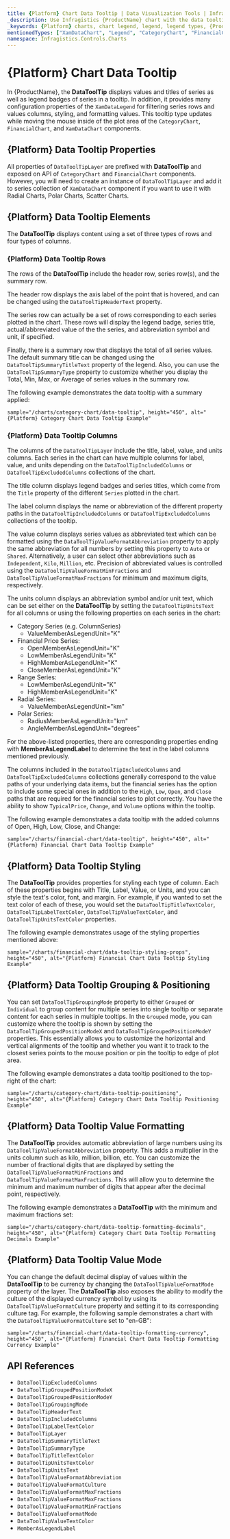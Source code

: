 ```yaml
---
title: {Platform} Chart Data Tooltip | Data Visualization Tools | Infragistics
_description: Use Infragistics {ProductName} chart with the data tooltip layer!
_keywords: {Platform} charts, chart legend, legend, legend types, {ProductName}, Infragistics
mentionedTypes: ["XamDataChart", "Legend", "CategoryChart", "FinancialChart", "XamDataLegend", "DataToolTipLayer"]
namespace: Infragistics.Controls.Charts
---
```


# {Platform} Chart Data Tooltip

In {ProductName}, the **DataToolTip** displays values and titles of series as well as legend badges of series in a tooltip. In addition, it provides many configuration properties of the `XamDataLegend` for filtering series rows and values columns, styling, and formatting values. This tooltip type updates while moving the mouse inside of the plot area of the `CategoryChart`, `FinancialChart`, and `XamDataChart` components.

## {Platform} Data Tooltip Properties

All properties of `DataToolTipLayer` are prefixed with **DataToolTip** and exposed on API of `CategoryChart` and `FinancialChart` components. However, you will need to create an instance of `DataToolTipLayer` and add it to series collection of `XamDataChart` component if you want to use it with Radial Charts, Polar Charts, Scatter Charts.

## {Platform} Data Tooltip Elements

The **DataToolTip** displays content using a set of three types of rows and four types of columns.

### {Platform} Data Tooltip Rows

The rows of the **DataToolTip** include the header row, series row(s), and the summary row.

The header row displays the axis label of the point that is hovered, and can be changed using the `DataToolTipHeaderText` property.

The series row can actually be a set of rows corresponding to each series plotted in the chart. These rows will display the legend badge, series title, actual/abbreviated value of the the series, and abbreviation symbol and unit, if specified.

Finally, there is a summary row that displays the total of all series values. The default summary title can be changed using the `DataToolTipSummaryTitleText` property of the legend. Also, you can use the `DataToolTipSummaryType` property to customize whether you display the Total, Min, Max, or Average of series values in the summary row.

The following example demonstrates the data tooltip with a summary applied:

`sample="/charts/category-chart/data-tooltip", height="450", alt="{Platform} Category Chart Data Tooltip Example"`



### {Platform} Data Tooltip Columns

The columns of the `DataToolTipLayer` include the title, label, value, and units columns. Each series in the chart can have multiple columns for label, value, and units depending on the `DataToolTipIncludedColumns` or `DataToolTipExcludedColumns` collections of the chart.

The title column displays legend badges and series titles, which come from the `Title` property of the different `Series` plotted in the chart.

The label column displays the name or abbreviation of the different property paths in the `DataToolTipIncludedColumns` or `DataToolTipExcludedColumns` collections of the tooltip.

The value column displays series values as abbreviated text which can be formatted using the `DataToolTipValueFormatAbbreviation` property to apply the same abbreviation for all numbers by setting this property to `Auto` or `Shared`. Alternatively, a user can select other abbreviations such as `Independent`, `Kilo`, `Million`, etc. Precision of abbreviated values is controlled using the `DataToolTipValueFormatMinFractions` and `DataToolTipValueFormatMaxFractions` for minimum and maximum digits, respectively.

The units column displays an abbreviation symbol and/or unit text, which can be set either on the **DataToolTip** by setting the `DataToolTipUnitsText` for all columns or using the following properties on each series in the chart:

- Category Series (e.g. ColumnSeries)
    - ValueMemberAsLegendUnit="K"
- Financial Price Series:
    - OpenMemberAsLegendUnit="K"
    - LowMemberAsLegendUnit="K"
    - HighMemberAsLegendUnit="K"
    - CloseMemberAsLegendUnit="K"
- Range Series:
    - LowMemberAsLegendUnit="K"
    - HighMemberAsLegendUnit="K"
- Radial Series:
    - ValueMemberAsLegendUnit="km"
- Polar Series:
    - RadiusMemberAsLegendUnit="km"
    - AngleMemberAsLegendUnit="degrees"

For the above-listed properties, there are corresponding properties ending with **MemberAsLegendLabel** to determine the text in the label columns mentioned previously.

The columns included in the `DataToolTipIncludedColumns` and `DataToolTipExcludedColumns` collections generally correspond to the value paths of your underlying data items, but the financial series has the option to include some special ones in addition to the `High`, `Low`, `Open`, and `Close` paths that are required for the financial series to plot correctly. You have the ability to show `TypicalPrice`, `Change`, and `Volume` options within the tooltip.

The following example demonstrates a data tooltip with the added columns of Open, High, Low, Close, and Change:

`sample="/charts/financial-chart/data-tooltip", height="450", alt="{Platform} Financial Chart Data Tooltip Example"`



## {Platform} Data Tooltip Styling

The **DataToolTip** provides properties for styling each type of column. Each of these properties begins with Title, Label, Value, or Units, and you can style the text's color, font, and margin. For example, if you wanted to set the text color of each of these, you would set the `DataToolTipTitleTextColor`, `DataToolTipLabelTextColor`, `DataToolTipValueTextColor`, and `DataToolTipUnitsTextColor` properties.

The following example demonstrates usage of the styling properties mentioned above:

`sample="/charts/financial-chart/data-tooltip-styling-props", height="450", alt="{Platform} Financial Chart Data Tooltip Styling Example"`



## {Platform} Data Tooltip Grouping & Positioning

You can set `DataToolTipGroupingMode` property to either `Grouped` or `Individual` to group content for multiple series into single tooltip or separate content for each series in multiple tooltips. In the `Grouped` mode, you can customize where the tooltip is shown by setting the `DataToolTipGroupedPositionModeX` and `DataToolTipGroupedPositionModeY` properties. This essentially allows you to customize the horizontal and vertical alignments of the tooltip and whether you want it to track to the closest series points to the mouse position or pin the tooltip to edge of plot area.

The following example demonstrates a data tooltip positioned to the top-right of the chart:

`sample="/charts/category-chart/data-tooltip-positioning", height="450", alt="{Platform} Category Chart Data Tooltip Positioning Example"`



## {Platform} Data Tooltip Value Formatting

The **DataToolTip** provides automatic abbreviation of large numbers using its `DataToolTipValueFormatAbbreviation` property. This adds a multiplier in the units column such as kilo, million, billion, etc. You can customize the number of fractional digits that are displayed by setting the `DataToolTipValueFormatMinFractions` and `DataToolTipValueFormatMaxFractions`. This will allow you to determine the minimum and maximum number of digits that appear after the decimal point, respectively.

The following example demonstrates a **DataToolTip** with the minimum and maximum fractions set:

`sample="/charts/category-chart/data-tooltip-formatting-decimals", height="450", alt="{Platform} Category Chart Data Tooltip Formatting Decimals Example"`



## {Platform} Data Tooltip Value Mode

You can change the default decimal display of values within the **DataToolTip** to be currency by changing the `DataToolTipValueFormatMode` property of the layer. The **DataToolTip** also exposes the ability to modify the culture of the displayed currency symbol by using its `DataToolTipValueFormatCulture` property and setting it to its corresponding culture tag. For example, the following sample demonstrates a chart with the `DataToolTipValueFormatCulture` set to "en-GB":

`sample="/charts/financial-chart/data-tooltip-formatting-currency", height="450", alt="{Platform} Financial Chart Data Tooltip Formatting Currency Example"`



## API References

 - `DataToolTipExcludedColumns`
 - `DataToolTipGroupedPositionModeX`
 - `DataToolTipGroupedPositionModeY`
 - `DataToolTipGroupingMode`
 - `DataToolTipHeaderText`
 - `DataToolTipIncludedColumns`
 - `DataToolTipLabelTextColor`
 - `DataToolTipLayer`
 - `DataToolTipSummaryTitleText`
 - `DataToolTipSummaryType`
 - `DataToolTipTitleTextColor`
 - `DataToolTipUnitsTextColor`
 - `DataToolTipUnitsText`
 - `DataToolTipValueFormatAbbreviation`
 - `DataToolTipValueFormatCulture`
 - `DataToolTipValueFormatMaxFractions`
 - `DataToolTipValueFormatMaxFractions`
 - `DataToolTipValueFormatMinFractions`
 - `DataToolTipValueFormatMode`
 - `DataToolTipValueTextColor`
 - `MemberAsLegendLabel`